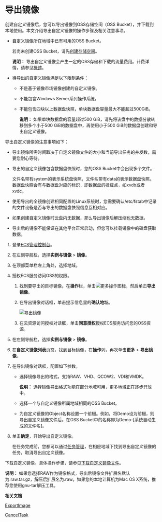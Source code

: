 # 导出镜像

创建自定义镜像后，您可以导出镜像到OSS存储空间（OSS Bucket），并下载到本地使用。本文介绍导出自定义镜像的操作步骤及相关注意事项。

-   自定义镜像所在地域中已有可用的OSS Bucket。

    若尚未创建OSS Bucket，请先[创建存储空间](/intl.zh-CN/快速入门/控制台快速入门/创建存储空间.md)。

    **说明：** 导出自定义镜像会产生一定的OSS存储和下载的流量费用。计费详情，请参见[概述](/intl.zh-CN/计量计费/计量项和计费项/概述.md)。

-   待导出的自定义镜像满足以下限制条件：
    -   不是基于镜像市场镜像创建的自定义镜像。
    -   不能包含Windows Server系列操作系统。
    -   不能包含四块以上数据盘快照，单块数据盘容量最大不能超过500GiB。

        **说明：** 如果单块数据盘的容量超过500 GiB，请先将该盘中的数据分散转移到多个小于500 GiB的数据盘中，再使用小于500 GiB的数据盘创建和导出自定义镜像。


导出自定义镜像的注意事项如下：

-   导出镜像所需时间取决于自定义镜像文件的大小和当前导出任务的并发数，需要您耐心等待。
-   导出的自定义镜像包含数据盘快照时，您的OSS Bucket中会出现多个文件。

    文件名带有system的表示系统盘快照，文件名带有data的表示数据盘快照。数据盘快照会有与数据盘对应的标识，即数据盘的挂载点，如xvdb或者xvdc。

-   使用导出的全镜像创建相同配置的Linux系统时，您需要确认/etc/fstab中记录的文件设备是否与导出的数据盘快照信息互相对应。
-   如果创建自定义镜像时云盘内无数据，那么导出镜像后解压缩也无数据。
-   导出后的镜像不能保证在其他平台正常启动，但您可以挂载镜像中的磁盘获取数据。

1.  登录[ECS管理控制台](https://ecs.console.aliyun.com)。

2.  在左侧导航栏，选择**实例与镜像** \> **镜像**。

3.  在顶部菜单栏左上角处，选择地域。

4.  授权ECS服务访问OSS的权限。

    1.  找到要导出的目标镜像，在**操作**栏，单击![更多操作](https://static-aliyun-doc.oss-accelerate.aliyuncs.com/assets/img/zh-CN/2403222061/p171570.png)图标，然后单击**导出镜像**。

    2.  在导出镜像对话框，单击提示信息里的**确认地址**。

        ![导出镜像](https://static-aliyun-doc.oss-accelerate.aliyuncs.com/assets/img/zh-CN/0173559951/p4655.png)

    3.  在云资源访问授权对话框，单击**同意授权**授权ECS服务访问您的OSS资源。

5.  在左侧导航栏，选择**实例与镜像** \> **镜像**。

6.  在**自定义镜像列表**页签，找到目标镜像，在**操作**列，再次单击**更多** \> **导出镜像**。

7.  在导出镜像对话框，配置如下参数。

    -   选择镜像导出的格式，支持RAW、VHD、QCOW2、VDI和VMDK。

        **说明：** 选择镜像导出格式功能在部分地域可用，更多地域正在逐步开放中。

    -   选择一个与自定义镜像所属地域相同的OSS Bucket。
    -   为自定义镜像的Object名称设置一个前辍。例如，将Demo设为前辍，则导出自定义镜像文件后，在OSS Bucket中的名称即为Demo-\[系统自动生成的文件名\]。
8.  单击**确定**，开始导出自定义镜像。

    在任务完成前，您都可以通过[任务管理](https://ecs.console.aliyun.com/#/task/region/cn-qingdao)，在相应地域下找到导出自定义镜像的任务，取消导出自定义镜像。


下载自定义镜像。具体操作步骤，请参见[下载自定义镜像文件](/intl.zh-CN/控制台用户指南/上传、下载和管理文件/下载文件.md)。

**说明：** 如果您选择RAW作为镜像格式，导出后镜像文件扩展名默认为.raw.tar.gz，解压后扩展名为.raw。如果您的本地计算机为Mac OS X系统，推荐您使用gnu-tar解压工具。

**相关文档**  


[ExportImage](/intl.zh-CN/API参考/镜像/ExportImage.md)

[CancelTask](/intl.zh-CN/API参考/其他接口/CancelTask.md)

